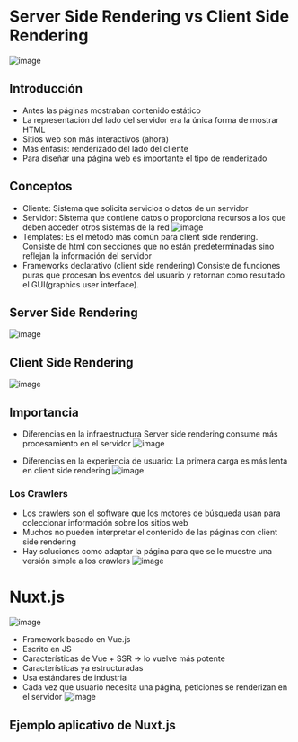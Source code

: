 # Server Side Rendering vs Client Side Rendering
![image](https://user-images.githubusercontent.com/91635108/200248529-5d4b3337-4c59-41ed-8c89-082ff9c7a354.png)


## Introducción
- Antes las páginas mostraban contenido estático
- La representación del lado del servidor era la única forma de mostrar HTML
- Sitios web son más interactivos (ahora)
- Más énfasis: renderizado del lado del cliente 
- Para diseñar una página web es importante el tipo de renderizado


## Conceptos
- Cliente: Sistema que solicita servicios o datos de un servidor
- Servidor: Sistema que contiene datos o proporciona recursos a los que deben acceder otros sistemas de la red
![image](https://user-images.githubusercontent.com/91635108/200249695-a8f58f59-cc93-46c6-a3e0-1de2a7c6966e.png)
- Templates: Es el método más común para client side rendering. Consiste de html con secciones que no están predeterminadas sino reflejan la información del servidor
- Frameworks declarativo (client side rendering) Consiste de funciones puras que procesan los eventos del usuario y retornan como resultado el GUI(graphics user interface).


## Server Side Rendering
![image](https://user-images.githubusercontent.com/91635108/200251182-c42cb0e5-1bde-446f-bbee-42a7ef75b433.png)


## Client Side Rendering
![image](https://user-images.githubusercontent.com/91635108/200251231-0cb95231-8bf4-4801-92a8-c53fcc96377e.png)


## Importancia
- Diferencias en la infraestructura
    Server side rendering consume más procesamiento en el servidor
![image](https://user-images.githubusercontent.com/91635108/200250358-b5494e00-9f08-4732-9cd5-e49a9a417fb1.png)

- Diferencias en la experiencia de usuario:
    La primera carga es más lenta en client side rendering
![image](https://user-images.githubusercontent.com/91635108/200250691-be4498ae-f53f-4c87-a649-7d31aed666ad.png)


### Los Crawlers
- Los crawlers son el software que los motores de búsqueda usan para coleccionar información sobre los sitios web
- Muchos no pueden interpretar el contenido de las páginas con client side rendering
- Hay soluciones como adaptar la página para que se le muestre una versión simple a los crawlers
![image](https://user-images.githubusercontent.com/91635108/200251716-b06ad609-fd9d-4661-ad2a-70c27e3f281a.png)

# Nuxt.js
![image](https://user-images.githubusercontent.com/91635108/200252118-a8874db0-011f-4015-b6e9-425b67bb1228.png)

- Framework basado en Vue.js
- Escrito en JS
- Características de Vue + SSR -> lo vuelve más potente
- Características ya estructuradas
- Usa estándares de industria
- Cada vez que usuario necesita una página, peticiones se renderizan en el servidor 
![image](https://user-images.githubusercontent.com/91635108/200252177-c9c93105-7723-4167-85a5-a80b1c6320e5.png)


## Ejemplo aplicativo de Nuxt.js

